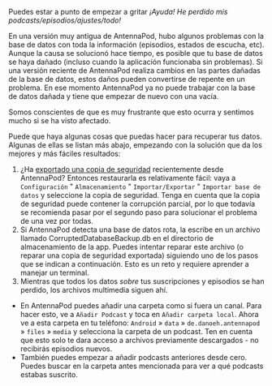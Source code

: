 Puedes estar a punto de empezar a gritar *¡Ayuda! He perdido mis podcasts/episodios/ajustes/todo!*

En una versión muy antigua de AntennaPod, hubo algunos problemas con la base de datos con toda la información (episodios, estados de escucha, etc). Aunque la causa se solucionó hace tiempo, es posible que tu base de datos se haya dañado (incluso cuando la aplicación funcionaba sin problemas). Si una versión reciente de AntennaPod realiza cambios en las partes dañadas de la base de datos, estos daños pueden convertirse de repente en un problema. En ese momento AntennaPod ya no puede trabajar con la base de datos dañada y tiene que empezar de nuevo con una vacía.

Somos conscientes de que es muy frustrante que esto ocurra y sentimos mucho si se ha visto afectado.

Puede que haya algunas cosas que puedas hacer para recuperar tus datos. Algunas de ellas se listan más abajo, empezando con la solución que da los mejores y más fáciles resultados:

1. ¿Ha [exportado una copia de seguridad](/documentation/general/backup) recientemente desde AntennaPod? Entonces restaurarla es relativamente fácil: vaya a `Configuración` " `Almacenamiento` " `Importar/Exportar` " `Importar base de datos` y seleccione la copia de seguridad. Tenga en cuenta que la copia de seguridad puede contener la corrupción parcial, por lo que todavía se recomienda pasar por el segundo paso para solucionar el problema de una vez por todas.
1. Si AntennaPod detecta una base de datos rota, la escribe en un archivo llamado CorruptedDatabaseBackup.db en el directorio de almacenamiento de la app. Puedes intentar reparar este archivo (o reparar una copia de seguridad exportada) siguiendo uno de los pasos que se indican a continuación. Esto es un reto y requiere aprender a manejar un terminal.
1. Mientras que todos los datos *sobre* tus suscripciones y episodios se han perdido, los archivos multimedia siguen ahí.

* En AntennaPod puedes añadir una carpeta como si fuera un canal. Para hacer esto, ve a `Añadir Podcast` y toca en `Añadir carpeta local`. Ahora ve a esta carpeta en tu teléfono: `Android` » `data` » `de.danoeh.antennapod` » `files` » `media` y selecciona la carpeta de un podcast. Ten en cuenta que esto solo te dara acceso a archivos previamente descargados - no recibirás episodios nuevos.
* También puedes empezar a añadir podcasts anteriores desde cero. Puedes buscar en la carpeta antes mencionada para ver a qué podcasts estabas suscrito.
